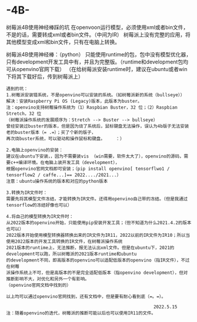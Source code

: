 # -4B-
树莓派4B使用神经棒踩的坑
在openvoon运行模型，必须使用xml或者bin文件，不是的话，需要转成xml或者bin文件。（中间为IR）
树莓派上没有完整的应用，将其他模型变成xml和bin文件，只有在电脑上转换。

树莓派4B使用神经棒：（python）
	只能使用runtime的包，包中没有模型优化器，只有development开发工具中有，并且为完整版。（runtime和development包均可从openvino官网下载）
	（在给树莓派安装runtime时，建议在ubuntu或者win下将其下载好后，传到树莓派上）
	
	遇到的坑：
	1.树莓派安装错系统，不是openvino可以安装的系统。（如树莓派新的系统（bullseye））
	解决：安装Raspberry Pi OS (Legacy)版本，此版本为buster。
	注：openvino支持树莓操作系统为（1）Raspbian Buster，32 位；（2）Raspbian Stretch，32 位 
	（树莓派操作系统的发展顺序为：Stretch --> Buster --> bullseye）
	曾经安装过buster的版本，但是因为烧了系统后，鼠标键盘无法操作，误认为4b版子无法安装老的buster版本（= .=）；买了个新的版子，
	再次烧buster系统，可以驱动和操作鼠标和键盘。    ：）
	
	2.电脑上openvino的安装：
	建议在ubuntu下安装，，因为不需要装vis （win需要，软件太大了），openvino的源码，需要c++编译环境。在电脑上装开发工具（development），
	根据openvino官网文档即可安装；（pip install openvino[ tensorflwo1 /  tensorflow2 / caffe...]== 2022..../2021...）
	注意：ubuntu操作系统的版本和对应的python版本
	
	3.转换为IR文件时：
	需要先将其模型文件冻结，才能转换为IR文件。还得用openvino自己带的冻结。（但是我通过tensorflow的冻结好像也可以）

	4.将自己的模型转换为IR文件时：
	从2022版本的openvino开始，只能使用pip安装开发工具；（但不知道为什么2021.4.2的版本也可以）
	2022版本开始使用模型转换器转换出来的IR文件为IR11，2022以前的IR文件为IR10；所以当使用2022版本的开发工具转换的IR文件，在树莓派操作系统
	2021版本的runtime上，无法推断，报无法认出xml文件。但是在ubuntu下，2021的development可以跑，所以树莓派的2021版本runtime和ubuntu
	的development不同，即高版本的openvino可以适配低版本的openvino（指IR文件），不过在树莓
	派操作系统上不可，但是高版本的不是完全适配低版本（指openvino development），但对推断影响不大，对优化和另外一个有影响。
	（openvino官网文档中找到的）
	
	以上均可以通过openvino官网找到，还有文档中，但是要有耐心看到底（=。=）。
	
															2022.5.15
	注：随着openvino的迭代，树莓派的推断可能以后也可以使用IR11的文件。



